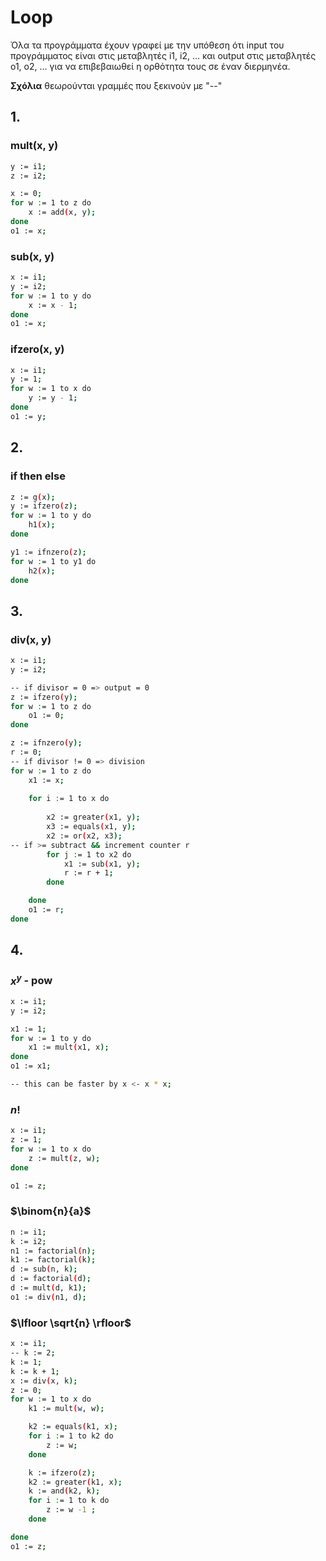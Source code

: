 # Loop

Όλα τα προγράμματα έχουν γραφεί με την υπόθεση ότι input του προγράμματος είναι στις μεταβλητές i1, i2, ... και output στις μεταβλητές o1, o2, ... για να επιβεβαιωθεί η ορθότητα τους σε έναν διερμηνέα.

**Σχόλια** θεωρούνται γραμμές που ξεκινούν με "--"
## 1. 
### mult(x, y)

``` bash
y := i1;
z := i2;

x := 0;
for w := 1 to z do
	x := add(x, y);
done
o1 := x;
```

### sub(x, y)
``` bash
x := i1;
y := i2;
for w := 1 to y do
	x := x - 1;
done
o1 := x;
```

### ifzero(x, y)
``` bash
x := i1;
y := 1;
for w := 1 to x do
	y := y - 1;
done
o1 := y;
```

## 2.
### if then else
``` bash
z := g(x);
y := ifzero(z);
for w := 1 to y do
	h1(x);
done

y1 := ifnzero(z);
for w := 1 to y1 do
	h2(x);
done
```

## 3.
### div(x, y)
``` bash
x := i1;
y := i2;

-- if divisor = 0 => output = 0
z := ifzero(y);
for w := 1 to z do
	o1 := 0;
done

z := ifnzero(y);
r := 0;
-- if divisor != 0 => division
for w := 1 to z do
	x1 := x;
	
	for i := 1 to x do
		
		x2 := greater(x1, y);
		x3 := equals(x1, y);
		x2 := or(x2, x3);
-- if >= subtract && increment counter r
		for j := 1 to x2 do
			x1 := sub(x1, y); 
			r := r + 1;
		done

	done
	o1 := r;
done
```

## 4.
### $x^y$ - pow
``` bash
x := i1;
y := i2;

x1 := 1;
for w := 1 to y do
	x1 := mult(x1, x);
done
o1 := x1;

-- this can be faster by x <- x * x;
```

### $n!$
``` bash
x := i1;
z := 1;
for w := 1 to x do
	z := mult(z, w);
done

o1 := z;
```

### $\binom{n}{a}$
``` bash
n := i1;
k := i2;
n1 := factorial(n);
k1 := factorial(k);
d := sub(n, k);
d := factorial(d);
d := mult(d, k1);
o1 := div(n1, d);
```

### $\lfloor \sqrt{n} \rfloor$
``` bash
x := i1;
-- k := 2;
k := 1;
k := k + 1;
x := div(x, k);
z := 0;
for w := 1 to x do
	k1 := mult(w, w);

	k2 := equals(k1, x);
	for i := 1 to k2 do
		z := w;
	done

	k := ifzero(z);
	k2 := greater(k1, x);
	k := and(k2, k);
	for i := 1 to k do 
		z := w -1 ;
	done

done
o1 := z;
```